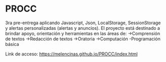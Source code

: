 # PROCC
3ra pre-entrega aplicando Javascript, Json, LocalStorage, SessionStorage y alertas personalizadas (alertas y anuncios).
El proyecto está destinado a brindar apoyo, orientación y herramientas en las áreas de:
→Comprensión de textos
→Redacción de textos
→Oratoria
→Computación
-Programación básica

Link de acceso: https://melencinas.github.io/PROCC/index.html
